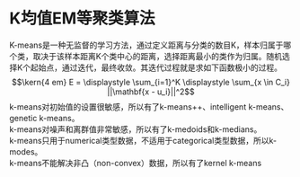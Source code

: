 # K均值EM等聚类算法
K-means是一种无监督的学习方法，通过定义距离与分类的数目K，样本归属于哪个类，取决于该样本距离K个类中心的距离，选择距离最小的类作为归属。随机选择K个起始点，通过迭代，最终收敛。其迭代过程就是求如下函数极小的过程。  
$$\kern{4 em} E = \displaystyle \sum_{i=1}^K \displaystyle \sum_{x \in C_i} ||\mathbf{x - u_i}||^2$$
k-means对初始值的设置很敏感，所以有了k-means++、intelligent k-means、genetic k-means。   
k-means对噪声和离群值非常敏感，所以有了k-medoids和k-medians。   
k-means只用于numerical类型数据，不适用于categorical类型数据，所以k-modes。   
k-means不能解决非凸（non-convex）数据，所以有了kernel k-means

##



